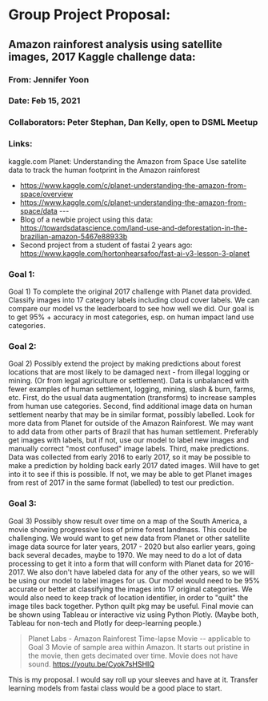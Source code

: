 # Group Project Proposal:  
## Amazon rainforest analysis using satellite images, 2017 Kaggle challenge data:

### From: Jennifer Yoon  
### Date: Feb 15, 2021  
### Collaborators: Peter Stephan, Dan Kelly, open to DSML Meetup

### Links:  
kaggle.com
Planet: Understanding the Amazon from Space
Use satellite data to track the human footprint in the Amazon rainforest 
 * https://www.kaggle.com/c/planet-understanding-the-amazon-from-space/overview  
 * https://www.kaggle.com/c/planet-understanding-the-amazon-from-space/data    \-\-\-    
 * Blog of a newbie project using this data:  
https://towardsdatascience.com/land-use-and-deforestation-in-the-brazilian-amazon-5467e88933b  
 * Second project from a student of fastai 2 years ago:  
https://www.kaggle.com/hortonhearsafoo/fast-ai-v3-lesson-3-planet  

### Goal 1:  
Goal 1) To complete the original 2017 challenge with Planet data provided.  Classify images into 17 category labels including cloud cover labels.
We can compare our model vs the leaderboard to see how well we did.  Our goal is to get 95% + accuracy in most categories, esp. on human impact land use categories.  

### Goal 2:  
Goal 2) Possibly extend the project by making predictions about forest locations that are most likely to be damaged next - from illegal logging or mining.  (Or from legal agriculture or settlement).
Data is unbalanced with fewer examples of human settlement, logging, mining, slash & burn, farms, etc.  First, do the usual data augmentation (transforms) to increase samples from human use categories.  Second, find additional image data on human settlement nearby that may be in similar format, possibly labelled.  Look for more data from Planet for outside of the Amazon Rainforest. We may want to add data from other parts of Brazil that has human settlement.  Preferably get images with labels, but if not, use our model to label new images and manually correct "most confused" image labels.
Third, make predictions.  Data was collected from early 2016 to early 2017, so it may be possible to make a prediction by holding back early 2017 dated images.  Will have to get into it to see if this is possible.  If not, we may be able to get Planet images from rest of 2017 in the same format (labelled) to test our prediction.  

### Goal 3:  
Goal 3) Possibly show result over time on a map of the South America, a movie showing progressive loss of prime forest landmass.  This could be challenging.
We would want to get new data from Planet or other satellite image data source for later years, 2017 - 2020 but also earlier years, going back several decades, maybe to 1970.   We may need to do a lot of data processing to get it into a form that will conform with Planet data for 2016-2017.  We also don't have labeled data for any of the other years, so we will be using our model to label images for us.  Our model would need to be 95% accurate or better at classifying the images into 17 original categories.  We would also need to keep track of location identifier, in order to "quilt" the image tiles back together.  Python quilt pkg may be useful.
Final movie can be shown using Tableau or interactive viz using Python Plotly.  (Maybe both, Tableau for non-tech and Plotly for deep-learning people.)  
  
  > Planet Labs - Amazon Rainforest Time-lapse Movie -- applicable to Goal 3
  > Movie of sample area within Amazon.  It starts out pristine in the movie, then gets decimated over time. Movie does not have sound.
  > https://youtu.be/Cyok7sHSHIQ
  
This is my proposal.  I would say roll up your sleeves and have at it.  Transfer learning models from fastai class would be a good place to start.  

